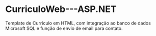 # CurriculoWeb---ASP.NET
Template de Currículo em HTML, com integração ao banco de dados Microsoft SQL e função de envio de email para contato. 
